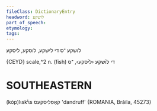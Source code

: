 ```yaml
---
fileClass: DictionaryEntry
headword: לושקע
part_of_speech: 
etymology: 
tags: 
---
```

לושקע
־ס
די
לישקע, לוסקע, ליסקע

{CEYD}
scale,^2 n. (fish) די לו֜שקע ‹לי֜סקע›, ־ס

SOUTHEASTERN
==============

(kóp)lɩskʲɩs קאָפּליסקעס 'dandruff' {ROMANIA, Brăila, 45273}
